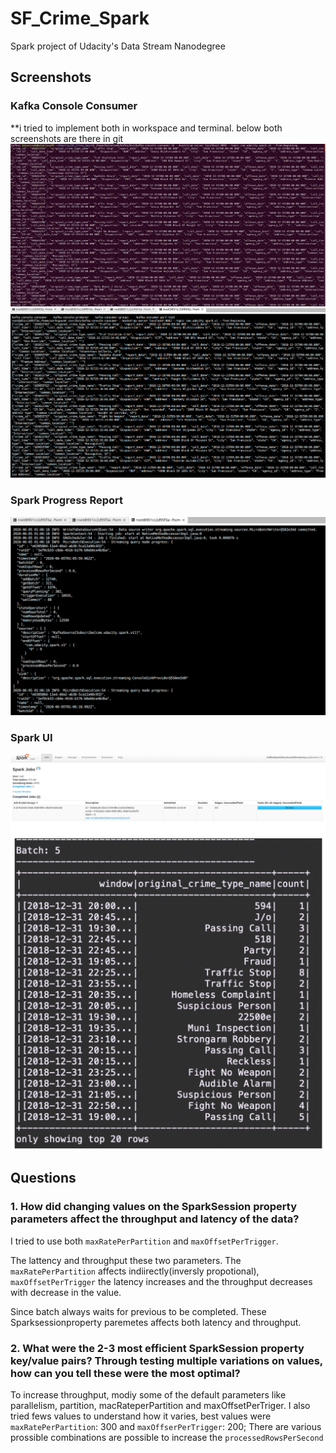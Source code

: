 # SF_Crime_Spark
Spark project of Udacity's Data Stream Nanodegree

## Screenshots

### Kafka Console Consumer
**i tried to implement both in workspace and terminal. below both screenshots are there in git
![kafka-console-local](https://github.com/bsivanantham/SF_Crime_Spark/blob/master/images/kafka-consumer-console.png)
![kafka-console-workspace](https://github.com/bsivanantham/SF_Crime_Spark/blob/master/images/Terminal-%20kafakaconsusmerConsole.png)

### Spark Progress Report
![progress-report](https://github.com/bsivanantham/SF_Crime_Spark/blob/master/images/dataStrean.png)

### Spark UI
![spark-ui](https://github.com/bsivanantham/SF_Crime_Spark/blob/master/images/SparkUI.png)
![spark-ui](https://github.com/bsivanantham/SF_Crime_Spark/blob/master/images/output.png)

## Questions

### 1. How did changing values on the SparkSession property parameters affect the throughput and latency of the data?


I tried to use both `maxRatePerPartition` and `maxOffsetPerTrigger`. 

The lattency and throughput these two parameters. The `maxRatePerPartition` affects indiirectly(inversly propotional), `maxOffsetPerTrigger` the latency increases and the throughput decreases with decrease in the value.

Since batch always waits for previous to be completed. These Sparksessionproperty paremetes affects both latency and throughput.

### 2. What were the 2-3 most efficient SparkSession property key/value pairs? Through testing multiple variations on values, how can you tell these were the most optimal?

To increase throughput, modiy some of the default parameters like parallelism, partition, macRateperPartition and maxOffsetPerTriger. I also tried fews values to understand how it varies, best values were `maxRatePerPartition`: 300 and `maxOffserPerTrigger`: 200; There are various prossible combinations are possible to increase the `processedRowsPerSecond`